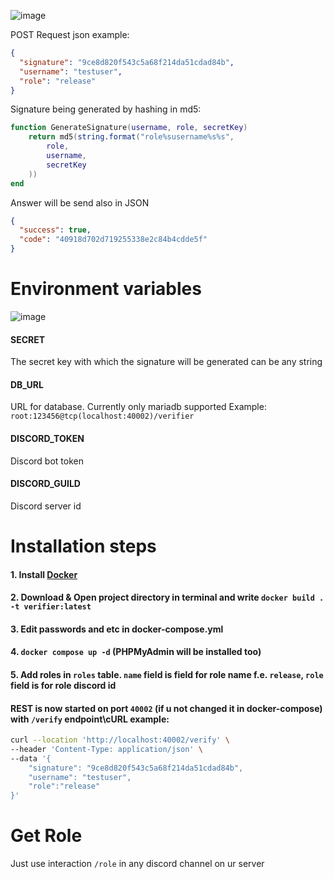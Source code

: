 ![image](https://user-images.githubusercontent.com/126272940/221437702-8f3d6be1-79b5-47b3-b96f-acd3bc8349d4.png)

POST Request json example:

```JSON
{
  "signature": "9ce8d820f543c5a68f214da51cdad84b",
  "username": "testuser",
  "role": "release"
}
```

Signature being generated by hashing in md5:

```LUA
function GenerateSignature(username, role, secretKey)
    return md5(string.format("role%susername%s%s",
        role,
        username,
        secretKey
    ))    
end
```

Answer will be send also in JSON

```JSON
{
  "success": true,
  "code": "40918d702d719255338e2c84b4cdde5f"
}
```

# Environment variables

![image](https://user-images.githubusercontent.com/126272940/221438077-5fae0784-c212-41df-baaa-275681f6eef5.png)

#### SECRET

The secret key with which the signature will be generated can be any string

#### DB_URL

URL for database. Currently only mariadb supported
Example: `root:123456@tcp(localhost:40002)/verifier`

#### DISCORD_TOKEN

Discord bot token

#### DISCORD_GUILD

Discord server id

# Installation steps

#### 1. Install [Docker](https://docs.docker.com/engine/install/)

#### 2. Download & Open project directory in terminal and write `docker build . -t verifier:latest`

#### 3. Edit passwords and etc in docker-compose.yml

#### 4. `docker compose up -d` (PHPMyAdmin will be installed too)

#### 5. Add roles in `roles` table. `name` field is field for role name f.e. `release`, `role` field is for role discord id

#### REST is now started on port `40002` (if u not changed it in docker-compose) with `/verify` endpoint\cURL example:

```BASH
curl --location 'http://localhost:40002/verify' \
--header 'Content-Type: application/json' \
--data '{
    "signature": "9ce8d820f543c5a68f214da51cdad84b",
    "username": "testuser",
    "role":"release"
}'
```

# Get Role

Just use interaction `/role` in any discord channel on ur server

